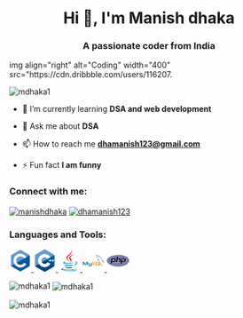 <h1 align="center">Hi 👋, I'm Manish dhaka</h1>
<h3 align="center">A passionate coder from India</h3>
img align="right" alt="Coding" width="400" src="https://cdn.dribbble.com/users/116207.

<p align="left"> <img src="https://komarev.com/ghpvc/?username=mdhaka1&label=Profile%20views&color=0e75b6&style=flat" alt="mdhaka1" /> </p>

- 🌱 I’m currently learning **DSA and web development**

- 💬 Ask me about **DSA**

- 📫 How to reach me **dhamanish123@gmail.com**

- ⚡ Fun fact **I am funny**

<h3 align="left">Connect with me:</h3>
<p align="left">
<a href="https://linkedin.com/in/manishdhaka" target="blank"><img align="center" src="https://raw.githubusercontent.com/rahuldkjain/github-profile-readme-generator/master/src/images/icons/Social/linked-in-alt.svg" alt="manishdhaka" height="30" width="40" /></a>
<a href="https://instagram.com/dhamanish123" target="blank"><img align="center" src="https://raw.githubusercontent.com/rahuldkjain/github-profile-readme-generator/master/src/images/icons/Social/instagram.svg" alt="dhamanish123" height="30" width="40" /></a>
</p>

<h3 align="left">Languages and Tools:</h3>
<p align="left"> <a href="https://www.cprogramming.com/" target="_blank" rel="noreferrer"> <img src="https://raw.githubusercontent.com/devicons/devicon/master/icons/c/c-original.svg" alt="c" width="40" height="40"/> </a> <a href="https://www.w3schools.com/cpp/" target="_blank" rel="noreferrer"> <img src="https://raw.githubusercontent.com/devicons/devicon/master/icons/cplusplus/cplusplus-original.svg" alt="cplusplus" width="40" height="40"/> </a> <a href="https://www.java.com" target="_blank" rel="noreferrer"> <img src="https://raw.githubusercontent.com/devicons/devicon/master/icons/java/java-original.svg" alt="java" width="40" height="40"/> </a> <a href="https://www.mysql.com/" target="_blank" rel="noreferrer"> <img src="https://raw.githubusercontent.com/devicons/devicon/master/icons/mysql/mysql-original-wordmark.svg" alt="mysql" width="40" height="40"/> </a> <a href="https://www.php.net" target="_blank" rel="noreferrer"> <img src="https://raw.githubusercontent.com/devicons/devicon/master/icons/php/php-original.svg" alt="php" width="40" height="40"/> </a> </p>

<p><img align="left" src="https://github-readme-stats.vercel.app/api/top-langs?username=mdhaka1&show_icons=true&locale=en&layout=compact" alt="mdhaka1" /></p>

<p>&nbsp;<img align="center" src="https://github-readme-stats.vercel.app/api?username=mdhaka1&show_icons=true&locale=en" alt="mdhaka1" /></p>

<p><img align="center" src="https://github-readme-streak-stats.herokuapp.com/?user=mdhaka1&" alt="mdhaka1" /></p>

